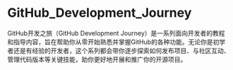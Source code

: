 # GitHub_Development_Journey
GitHub开发之旅（GitHub Development Journey）是一系列面向开发者的教程和指导内容，旨在帮助你从零开始熟悉并掌握GitHub的各种功能。无论你是初学者还是有经验的开发者，这个系列都会带你逐步探索如何发布项目、与社区互动、管理代码版本等关键技能，助你更好地开展和推广你的开源项目。
